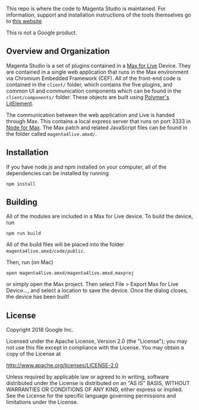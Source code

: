 This repo is where the code to Magenta Studio is maintained. For information, support and installation instructions of the tools themselves go to [this website](https://magenta.tensorflow.org/studio/)

This is not a Google product. 

## Overview and Organization

Magenta Studio is a set of plugins contained in a [Max for Live](https://www.ableton.com/en/live/max-for-live/) Device. They are contained in a single web application that runs in the Max environment via Chromium Embedded Framework (CEF). All of the front-end code is contained in the `client/` folder, which contains the five plugins, and common UI and communication components which can be found in the `client/components/` folder. These objects are built using [Polymer's LitElement](https://github.com/Polymer/lit-element). 

The communication between the web application and Live is handed through Max. This contains a local express server that runs on port 3333 in [Node for Max](https://cycling74.com/articles/node-for-max-intro-%E2%80%93-let%E2%80%99s-get-started). The Max patch and related JavaScript files can be found in the folder called `magenta4live.amxd/`.

## Installation

If you have node.js and npm installed on your computer, all of the dependencies can be installed by running 

```
npm install
```

## Building

All of the modules are included in a Max for Live device. To build the device, run

```
npm run build
```

All of the build files will be placed into the folder `magenta4live.amxd/code/public`.

Then, run (on Mac)
```
open magenta4live.amxd/magenta4live.amxd.maxproj
```
or simply open the Max project. Then select File > Export Max for Live Device..., and select a location to save the device. Once the dialog closes, the device has been built!

## License

Copyright 2018 Google Inc.

Licensed under the Apache License, Version 2.0 (the "License"); you may not use this file except in compliance with the License. You may obtain a copy of the License at

http://www.apache.org/licenses/LICENSE-2.0

Unless required by applicable law or agreed to in writing, software distributed under the License is distributed on an "AS IS" BASIS, WITHOUT WARRANTIES OR CONDITIONS OF ANY KIND, either express or implied. See the License for the specific language governing permissions and limitations under the License.
